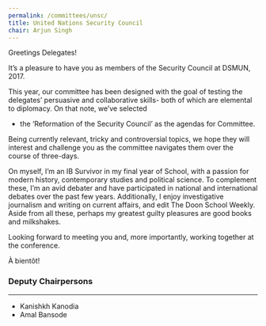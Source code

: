 ```yaml
---
permalink: /committees/unsc/
title: United Nations Security Council
chair: Arjun Singh
---
```


Greetings Delegates!

It’s a pleasure to have you as members of the Security Council at DSMUN, 2017.

This year, our committee has been designed with the goal of testing the delegates’ persuasive and collaborative skills- both of which are elemental to diplomacy. On that note, we’ve selected

- the ‘Reformation of the Security Council’
as the agendas for Committee.

Being currently relevant, tricky and controversial topics, we hope they will interest and challenge you as the committee navigates them over the course of three-days.

On myself, I’m an IB Survivor in my final year of School, with a passion for modern history, contemporary studies and political science. To complement these, I’m an avid debater and have participated in national and international debates over the past few years. Additionally, I enjoy investigative journalism and writing on current affairs, and edit The Doon School Weekly. Aside from all these, perhaps my greatest guilty pleasures are good books and milkshakes.

Looking forward to meeting you and, more importantly, working together at the conference.

À bientôt!

### Deputy Chairpersons
<hr>

- Kanishkh Kanodia
- Amal Bansode
